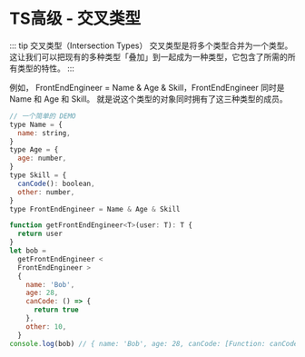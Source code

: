# TS高级 - 交叉类型

::: tip 交叉类型（Intersection Types）
交叉类型是将多个类型合并为一个类型。 这让我们可以把现有的多种类型「叠加」到一起成为一种类型，它包含了所需的所有类型的特性。
:::

例如， FrontEndEngineer = Name & Age & Skill，FrontEndEngineer 同时是 Name 和 Age 和 Skill。 就是说这个类型的对象同时拥有了这三种类型的成员。

```js
// 一个简单的 DEMO
type Name = {
  name: string,
}
type Age = {
  age: number,
}
type Skill = {
  canCode(): boolean,
  other: number,
}
type FrontEndEngineer = Name & Age & Skill

function getFrontEndEngineer<T>(user: T): T {
  return user
}
let bob =
  getFrontEndEngineer <
  FrontEndEngineer >
  {
    name: 'Bob',
    age: 28,
    canCode: () => {
      return true
    },
    other: 10,
  }
console.log(bob) // { name: 'Bob', age: 28, canCode: [Function: canCode], other: 10 }
```
